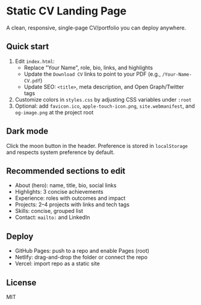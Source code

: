 # Static CV Landing Page

A clean, responsive, single-page CV/portfolio you can deploy anywhere.

## Quick start

1. Edit `index.html`:
   - Replace "Your Name", role, bio, links, and highlights
   - Update the `Download CV` links to point to your PDF (e.g., `/Your-Name-CV.pdf`)
   - Update SEO: `<title>`, meta description, and Open Graph/Twitter tags
2. Customize colors in `styles.css` by adjusting CSS variables under `:root`
3. Optional: add `favicon.ico`, `apple-touch-icon.png`, `site.webmanifest`, and `og-image.png` at the project root

## Dark mode

Click the moon button in the header. Preference is stored in `localStorage` and respects system preference by default.

## Recommended sections to edit

- About (hero): name, title, bio, social links
- Highlights: 3 concise achievements
- Experience: roles with outcomes and impact
- Projects: 2–4 projects with links and tech tags
- Skills: concise, grouped list
- Contact: `mailto:` and LinkedIn

## Deploy

- GitHub Pages: push to a repo and enable Pages (root)
- Netlify: drag-and-drop the folder or connect the repo
- Vercel: import repo as a static site

## License

MIT

